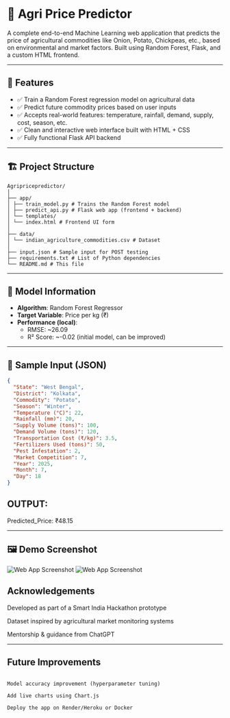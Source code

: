 # 🌾 Agri Price Predictor

A complete end-to-end Machine Learning web application that predicts the price of agricultural commodities like Onion, Potato, Chickpeas, etc., based on environmental and market factors. Built using Random Forest, Flask, and a custom HTML frontend.

---

## 📌 Features

- ✅ Train a Random Forest regression model on agricultural data
- ✅ Predict future commodity prices based on user inputs
- ✅ Accepts real-world features: temperature, rainfall, demand, supply, cost, season, etc.
- ✅ Clean and interactive web interface built with HTML + CSS
- ✅ Fully functional Flask API backend

---

## 🏗️ Project Structure
```
Agripricepredictor/
│
├── app/
│ ├── train_model.py # Trains the Random Forest model
│ ├── predict_api.py # Flask web app (frontend + backend)
│ └── templates/
│ └── index.html # Frontend UI form
│
├── data/
│ └── indian_agriculture_commodities.csv # Dataset
│
├── input.json # Sample input for POST testing
├── requirements.txt # List of Python dependencies
└── README.md # This file

```


---

## 🧠 Model Information

- **Algorithm**: Random Forest Regressor  
- **Target Variable**: Price per kg (₹)  
- **Performance (local)**:
  - RMSE: ~26.09
  - R² Score: ~-0.02 (initial model, can be improved)

---

## 🧪 Sample Input (JSON)

```json
{
  "State": "West Bengal",
  "District": "Kolkata",
  "Commodity": "Potato",
  "Season": "Winter",
  "Temperature (°C)": 22,
  "Rainfall (mm)": 20,
  "Supply Volume (tons)": 100,
  "Demand Volume (tons)": 120,
  "Transportation Cost (₹/kg)": 3.5,
  "Fertilizers Used (tons)": 50,
  "Pest Infestation": 2,
  "Market Competition": 7,
  "Year": 2025,
  "Month": 7,
  "Day": 18
}


```
## OUTPUT:

Predicted_Price: ₹48.15


---

## 🖼️ Demo Screenshot

![Web App Screenshot]()
![Web App Screenshot]()


## Acknowledgements

Developed as part of a Smart India Hackathon prototype

Dataset inspired by agricultural market monitoring systems

Mentorship & guidance from ChatGPT

---

## Future Improvements
```

Model accuracy improvement (hyperparameter tuning)

Add live charts using Chart.js

Deploy the app on Render/Heroku or Docker
```
